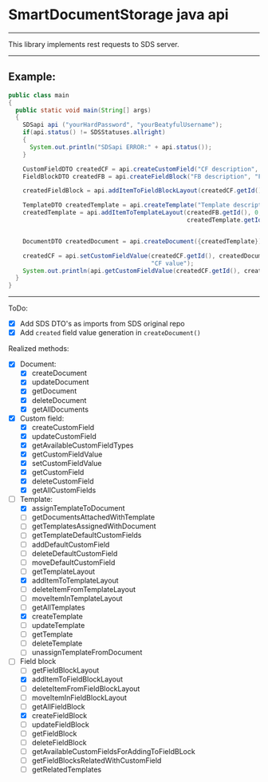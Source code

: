 # SmartDocumentStorage java api



------

This library implements rest requests to SDS server.

------

## Example:

```java
public class main
{
  public static void main(String[] args)
  {
    SDSapi api ("yourHardPassword", "yourBeatyfulUsername");
    if(api.status() != SDSStatuses.allright)
    {
      System.out.println("SDSapi ERROR:" + api.status());
    }

    CustomFieldDTO createdCF = api.createCustomField("CF description", "CF name", "string");	
    FieldBlockDTO createdFB = api.createFieldBlock("FB description", "FB name");

    createdFieldBlock = api.addItemToFieldBlockLayout(createdCF.getId(), createdFB.getId(), 0);

    TemplateDTO createdTemplate = api.createTemplate("Template description", "Te name");
    createdTemplate = api.addItemToTemplateLayout(createdFB.getId(), 0,
                                                  createdTemplate.getId());


    DocumentDTO createdDocument = api.createDocument({createdTemplate});

    createdCF = api.setCustomFieldValue(createdCF.getId(), createdDocument.getId(),
                                        "CF value");
    System.out.println(api.getCustomFieldValue(createdCF.getId(), createdDocument.getId()));
  }
}
```



------

ToDo:

* [x] Add SDS DTO's as imports from SDS original repo
* [x] Add `created` field value generation in `createDocument()`

Realized methods:

* [x] Document:
  * [x] createDocument
  * [x] updateDocument
  * [x] getDocument
  * [x] deleteDocument
  * [x] getAllDocuments
* [x] Custom field:
  * [x] createCustomField
  * [x] updateCustomField
  * [x] getAvailableCustomFieldTypes
  * [x] getCustomFieldValue
  * [x] setCustomFieldValue
  * [x] getCustomField
  * [x] deleteCustomField
  * [x] getAllCustomFields
* [ ] Template:
  * [x] assignTemplateToDocument
  * [ ] getDocumentsAttachedWithTemplate
  * [ ] getTemplatesAssignedWithDocument
  * [ ] getTemplateDefaultCustomFields
  * [ ] addDefaultCustomField
  * [ ] deleteDefaultCustomField
  * [ ] moveDefaultCustomField
  * [ ] getTemplateLayout
  * [x] addItemToTemplateLayout
  * [ ] deleteItemFromTemplateLayout
  * [ ] moveItemInTemplateLayout
  * [ ] getAllTemplates
  * [x] createTemplate
  * [ ] updateTemplate
  * [ ] getTemplate
  * [ ] deleteTemplate
  * [ ] unassignTemplateFromDocument
* [ ] Field block
  * [ ] getFieldBlockLayout
  * [x] addItemToFieldBlockLayout
  * [ ] deleteItemFromFieldBlockLayout
  * [ ] moveItemInFieldBlockLayout
  * [ ] getAllFieldBlock
  * [x] createFieldBlock
  * [ ] updateFieldBlock
  * [ ] getFieldBlock
  * [ ] deleteFieldBlock
  * [ ] getAvailableCustomFieldsForAddingToFieldBLock
  * [ ] getFieldBlocksRelatedWithCustomField
  * [ ] getRelatedTemplates